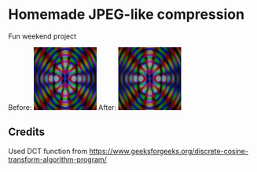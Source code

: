 # Homemade JPEG-like compression

Fun weekend project

Before: ![before](docs/testimg.png)
After: ![after](docs/testpng_out_post_compress.png)

## Credits

Used DCT function from https://www.geeksforgeeks.org/discrete-cosine-transform-algorithm-program/